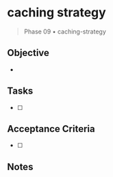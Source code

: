 # caching strategy

> Phase 09 • caching-strategy

## Objective
- 

## Tasks
- [ ] 

## Acceptance Criteria
- [ ] 

## Notes

